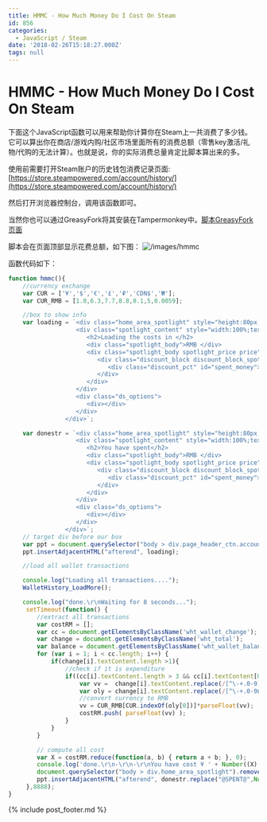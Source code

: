 ```yaml
---
title: HMMC - How Much Money Do I Cost On Steam
id: 856
categories:
  - JavaScript / Steam
date: '2018-02-26T15:18:27.000Z'
tags: null
---
```


# HMMC - How Much Money Do I Cost On Steam

下面这个JavaScript函数可以用来帮助你计算你在Steam上一共消费了多少钱。它可以算出你在商店/游戏内购/社区市场里面所有的消费总额（零售key激活/礼物/代购的无法计算）。也就是说，你的实际消费总量肯定比脚本算出来的多。

使用前需要打开Steam账户的历史钱包消费记录页面:[https://store.steampowered.com/account/history/](https://store.steampowered.com/account/history/)

然后打开浏览器控制台，调用该函数即可。

当然你也可以通过GreasyFork将其安装在Tampermonkey中。[脚本GreasyFork页面](https://greasyfork.org/en/scripts/38914-hmmc-how-much-money-do-i-cost-on-steam)

脚本会在页面顶部显示花费总额，如下图： ![/images/hmmc](https://raw.githubusercontent.com/ankanch/kanch.blog/master/images/hmmc.PNG)

函数代码如下：

```javascript
function hmmc(){
    //currency exchange
    var CUR = ['¥','$','€','£','₽','CDN$','₩'];
    var CUR_RMB = [1.0,6.3,7.7,8.8,0.1,5,0.0059];

    //box to show info
    var loading = `<div class="home_area_spotlight" style="height:80px;width:100%;display:inline-block;">
                   <div class="spotlight_content" style="width:100%;text-align:center;">
                      <h2>Loading the costs in </h2>
                      <div class="spotlight_body">RMB </div>
                      <div class="spotlight_body spotlight_price price">
                         <div class="discount_block discount_block_spotlight discount_block_large">
                            <div class="discount_pct" id="spent_money">wait few seconds...</div>
                         </div>
                      </div>
                   </div>
                   <div class="ds_options">
                      <div></div>
                   </div>
                </div>`;

    var donestr = `<div class="home_area_spotlight" style="height:80px;width:100%;display:inline-block;">
                   <div class="spotlight_content" style="width:100%;text-align:center;">
                      <h2>You have spent</h2>
                      <div class="spotlight_body">RMB </div>
                      <div class="spotlight_body spotlight_price price">
                         <div class="discount_block discount_block_spotlight discount_block_large">
                            <div class="discount_pct" id="spent_money">@SPENT@</div>
                         </div>
                      </div>
                   </div>
                   <div class="ds_options">
                      <div></div>
                   </div>
                </div>`;
    // target div before our box
    var ppt = document.querySelector("body > div.page_header_ctn.account_management");
    ppt.insertAdjacentHTML("afterend", loading);

    //load all wallet transactions

    console.log("Loading all transactions...."); 
    WalletHistory_LoadMore();

    console.log("done.\r\nWaiting for 8 seconds..."); 
     setTimeout(function() {
        //extract all transactions
        var costRM = [];
        var cc = document.getElementsByClassName('wht_wallet_change');
        var change = document.getElementsByClassName('wht_total');
        var balance = document.getElementsByClassName('wht_wallet_balance');
        for (var i = 1; i < cc.length; i++) {
            if(change[i].textContent.length >1){
                //check if it is expenditure
                if((cc[i].textContent.length > 3 && cc[i].textContent[0]=='-') || (cc[i].textContent.length < 2 && balance[i].textContent.length < 2)){
                    var vv =  change[i].textContent.replace(/[^\-+.0-9]/g,'');
                    var oly = change[i].textContent.replace(/[^\-+.0-9฿₵¢₡B₫€ƒ₲Kč₭£₤₥₦₱₨₽$₮₩¥₴₪֏¥]/g,'');
                    //convert currency to RMB 
                    vv = CUR_RMB[CUR.indexOf(oly[0])]*parseFloat(vv);
                    costRM.push( parseFloat(vv) );
                }
            }
        }

        // compute all cost
        var X = costRM.reduce(function(a, b) { return a + b; }, 0);
        console.log('done.\r\n-\r\n-\r\nYou have cost ¥ ' + Number((X).toFixed(2)) + ' RMB on Steam so far.\r\n-\r\n-\r\n');
        document.querySelector("body > div.home_area_spotlight").remove();
        ppt.insertAdjacentHTML("afterend", donestr.replace("@SPENT@",Number((X).toFixed(2))));
     },8888);
}
```





{% include post_footer.md %}